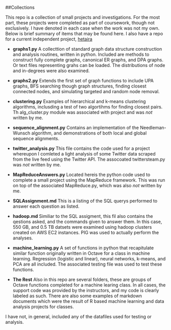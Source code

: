 ##Collections

This repo is a collection of small projects and investigations. For the most part, these projects were completed as part of coursework, though not exclusively. I have denoted in each case when the work was not my own. Below is brief summary of items that may be found here.
 I also have a repo for a current independent project, [hetaira](https://github.com/mhonaker/hetaira)

* **graphs1.py**
    A collecttion of standard graph data structure construction and analysis routines, written in python. Included are methods to construct fully complete graphs, canonical ER graphs, and DPA graphs. Or text files representing grahs can be loaded. The distributions of node and in-degrees were also examined.

* **graphs2.py**
    Extends the first set of graph functions to include UPA graphs, BFS searching though graph structures, finding closest connected nodes, and simulating targeted and random node removal.

* **clustering.py**
    Examples of hierarchical and k-means clustering algorithms, inclusding a test of two algortihms for finding closest pairs. Th alg_cluster.py module was associated with project and was *not* written by me.

* **sequence_alignment.py**
    Contains an implementation of the Needleman-Wunsch algorithm, and demonstrations of both local and global sequence alignments.

* **twitter_analysis.py**
    This file contains the code used for a project whereupon I comleted a light analysis of some Twitter data scraped from the live feed using the Twitter API. The assocoated twittersteam.py was *not* written by me.

* **MapReduceAnswers.py**
    Located hereis the python code used to complete a small project using the MapReduce framework. This was run on top of the associated MapReduce.py, which was also *not* written by me.

* **SQLAssignment.md**
    This is a listing of the SQL querys performed to answer each question as listed.

* **hadoop.md**
    Similiar to the SQL assigment, this fil also contains the qestions asked, and the commands given to answer them. In this case, 550 GB, and 0.5 TB datsets were examined using hadoop clusters created on AWS EC2 instances. PIG was used to actually perform the analyses.

* **machine_learning.py**
    A set of functions in python that recapitulate similar function originally written in Octave for a class in machine learning. Regression (logistic and linear), neural networks, k-means, and PCA are all included. The associated testing file was used to test these functions.

* **The Rest**
    Also in this repo are several folders, these are groups of Octave functions completed for a machine learing class. In all cases, the support code was provided by the instructors, and my code is clearly labeled as such. There are also some examples of markdown documents which were the result of R based machine learning and data analysis projects for classes.

I have not, in general, included any of the datafiles used for testing or analysis.

